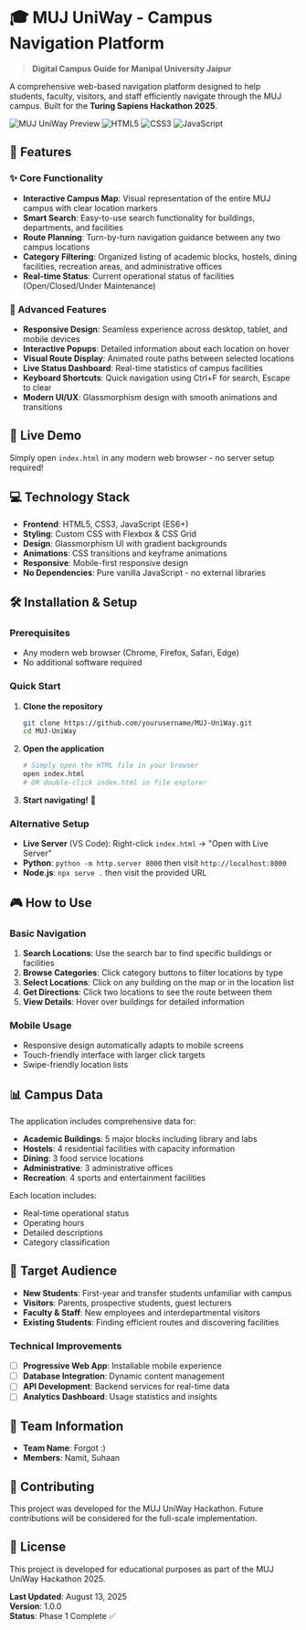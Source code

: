# 🎓 MUJ UniWay - Campus Navigation Platform

> **Digital Campus Guide for Manipal University Jaipur**

A comprehensive web-based navigation platform designed to help students, faculty, visitors, and staff efficiently navigate through the MUJ campus. Built for the **Turing Sapiens Hackathon 2025**.

![MUJ UniWay Preview](https://img.shields.io/badge/Status-Active-brightgreen) ![HTML5](https://img.shields.io/badge/HTML5-E34F26?logo=html5&logoColor=white) ![CSS3](https://img.shields.io/badge/CSS3-1572B6?logo=css3&logoColor=white) ![JavaScript](https://img.shields.io/badge/JavaScript-F7DF1E?logo=javascript&logoColor=black)

## 🌟 Features

### ✨ Core Functionality
- **Interactive Campus Map**: Visual representation of the entire MUJ campus with clear location markers
- **Smart Search**: Easy-to-use search functionality for buildings, departments, and facilities
- **Route Planning**: Turn-by-turn navigation guidance between any two campus locations
- **Category Filtering**: Organized listing of academic blocks, hostels, dining facilities, recreation areas, and administrative offices
- **Real-time Status**: Current operational status of facilities (Open/Closed/Under Maintenance)

### 🎯 Advanced Features
- **Responsive Design**: Seamless experience across desktop, tablet, and mobile devices
- **Interactive Popups**: Detailed information about each location on hover
- **Visual Route Display**: Animated route paths between selected locations
- **Live Status Dashboard**: Real-time statistics of campus facilities
- **Keyboard Shortcuts**: Quick navigation using Ctrl+F for search, Escape to clear
- **Modern UI/UX**: Glassmorphism design with smooth animations and transitions

## 🚀 Live Demo

Simply open `index.html` in any modern web browser - no server setup required!

## 💻 Technology Stack

- **Frontend**: HTML5, CSS3, JavaScript (ES6+)
- **Styling**: Custom CSS with Flexbox & CSS Grid
- **Design**: Glassmorphism UI with gradient backgrounds
- **Animations**: CSS transitions and keyframe animations
- **Responsive**: Mobile-first responsive design
- **No Dependencies**: Pure vanilla JavaScript - no external libraries

## 🛠️ Installation & Setup

### Prerequisites
- Any modern web browser (Chrome, Firefox, Safari, Edge)
- No additional software required

### Quick Start
1. **Clone the repository**
   ```bash
   git clone https://github.com/yourusername/MUJ-UniWay.git
   cd MUJ-UniWay
   ```

2. **Open the application**
   ```bash
   # Simply open the HTML file in your browser
   open index.html
   # OR double-click index.html in file explorer
   ```

3. **Start navigating!** 🎉

### Alternative Setup
- **Live Server** (VS Code): Right-click `index.html` → "Open with Live Server"
- **Python**: `python -m http.server 8000` then visit `http://localhost:8000`
- **Node.js**: `npx serve .` then visit the provided URL

## 🎮 How to Use

### Basic Navigation
1. **Search Locations**: Use the search bar to find specific buildings or facilities
2. **Browse Categories**: Click category buttons to filter locations by type
3. **Select Locations**: Click on any building on the map or in the location list
4. **Get Directions**: Click two locations to see the route between them
5. **View Details**: Hover over buildings for detailed information

### Mobile Usage
- Responsive design automatically adapts to mobile screens
- Touch-friendly interface with larger click targets
- Swipe-friendly location lists

## 📊 Campus Data

The application includes comprehensive data for:

- **Academic Buildings**: 5 major blocks including library and labs
- **Hostels**: 4 residential facilities with capacity information
- **Dining**: 3 food service locations
- **Administrative**: 3 administrative offices
- **Recreation**: 4 sports and entertainment facilities

Each location includes:
- Real-time operational status
- Operating hours
- Detailed descriptions
- Category classification

## 🎯 Target Audience

- **New Students**: First-year and transfer students unfamiliar with campus
- **Visitors**: Parents, prospective students, guest lecturers
- **Faculty & Staff**: New employees and interdepartmental visitors
- **Existing Students**: Finding efficient routes and discovering facilities

### Technical Improvements
- [ ] **Progressive Web App**: Installable mobile experience
- [ ] **Database Integration**: Dynamic content management
- [ ] **API Development**: Backend services for real-time data
- [ ] **Analytics Dashboard**: Usage statistics and insights

## 👥 Team Information

- **Team Name**: Forgot :) 
- **Members**: Namit, Suhaan  

## 🤝 Contributing

This project was developed for the MUJ UniWay Hackathon. Future contributions will be considered for the full-scale implementation.

## 📄 License

This project is developed for educational purposes as part of the MUJ UniWay Hackathon 2025.


**Last Updated**: August 13, 2025  
**Version**: 1.0.0  
**Status**: Phase 1 Complete ✅
